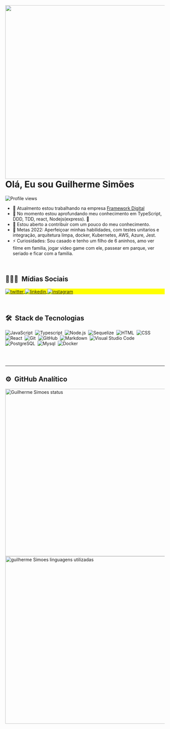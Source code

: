<img align="right" height="550em" src="https://raw.githubusercontent.com/gist/guilhermessimoes/dfb1206bdd9bcd8521d8e2c32f04b905/raw/35e9be0eb29f3d3c7d32fc1df6df3e3bbf0f3a93/githubcard.svg"/>
<h1 align="left">Olá, Eu sou Guilherme Simões</h1>
<p align="left"> <img src="https://komarev.com/ghpvc/?username=guilhermessimoes&color=yellow" alt="Profile views" /> </p>

- 🔭 Atualmento estou trabalhando na empresa [Framework Digital](https://www.frameworkdigital.com.br/)
- 🌱 No momento estou aprofundando meu conhecimento em TypeScript, DDD, TDD, react, Nodejs(express). 🤣
- 👯 Estou aberto a contribuir com um pouco do meu conhecimento.
- 🥅 Metas 2022: Aperfeiçoar minhas habilidades,  com testes unitarios e integração, arquitetura limpa, docker, Kubernetes, AWS, Azure, Jest.
- ⚡ Curiosidades: Sou casado e tenho um filho de 6 aninhos, amo ver filme em familia, jogar video game com ele, passear em  parque, ver seriado e ficar com a familia.

<br />

## 👨🏽‍🦲 &nbsp;Mídias Sociais

<p align="left" style="background:yellow">
<a href="https://twitter.com/Guilher93093417" target="_blank">
  <img align="center" src="https://img.shields.io/badge/-guilhermesimoes-05122A?style=flat&logo=twitter" alt="twitter"/>  
</a>
<a href="https://www.linkedin.com/in/guilherme-sim%C3%B5es-a5852915a/" target="_blank">
  <img align="center" src="https://img.shields.io/badge/-guilhermesimoes-05122A?style=flat&logo=linkedin" alt="linkedin"/>
</a>
<a href="https://instagram.com/guilherme_simoes99" target="_blank">
 <img align="center" src="https://img.shields.io/badge/-guilhermesimoes-05122A?style=flat&logo=instagram" alt="instagram"/>
</a>
</p>
<br />

## 🛠 &nbsp;Stack de Tecnologias

![JavaScript](https://img.shields.io/badge/-JavaScript-05122A?style=flat&logo=javascript)&nbsp;
![Typescript](https://img.shields.io/badge/-TypeScript-05122A?style=flat&logo=typescript)&nbsp;
![Node.js](https://img.shields.io/badge/-Node.js-05122A?style=flat&logo=node.js)&nbsp;
![Sequelize](https://img.shields.io/badge/-Sequelize-05122A?style=flat&logo=sequelize)&nbsp;
![HTML](https://img.shields.io/badge/-HTML-05122A?style=flat&logo=HTML5)&nbsp;
![CSS](https://img.shields.io/badge/-CSS-05122A?style=flat&logo=CSS3&logoColor=1572B6)&nbsp;
![React](https://img.shields.io/badge/-React-05122A?style=flat&logo=react)&nbsp;
![Git](https://img.shields.io/badge/-Git-05122A?style=flat&logo=git)&nbsp;
![GitHub](https://img.shields.io/badge/-GitHub-05122A?style=flat&logo=github)&nbsp;
![Markdown](https://img.shields.io/badge/-Markdown-05122A?style=flat&logo=markdown)&nbsp;
![Visual Studio Code](https://img.shields.io/badge/-Visual%20Studio%20Code-05122A?style=flat&logo=visual-studio-code&logoColor=007ACC)&nbsp;
![PostgreSQL](https://img.shields.io/badge/-PostgreSQL-05122A?style=flat&logo=postgresql)&nbsp;
![Mysql](https://img.shields.io/badge/-MySQL-05122A?style=flat&logo=mysql)&nbsp;
![Docker](https://img.shields.io/badge/-Docker-05122A?style=flat&logo=docker)&nbsp;

<br />
<br />

---

## ⚙️ &nbsp;GitHub Analítico

<p align="left">
<img width="530em" src="https://github-readme-stats.vercel.app/api?username=guilhermessimoes&show_icons=true&theme=tokyonight" alt="Guilherme Simoes status"/>
<img width="530em" src="https://github-readme-stats.vercel.app/api/top-langs/?username=guilhermessimoes&layout=compact&theme=tokyonight" alt="guilherme Simoes linguagens utilizadas"/>
